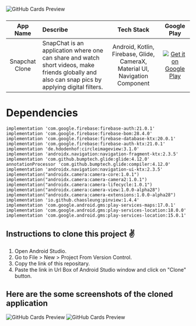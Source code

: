 ![GitHub Cards Preview](https://firebasestorage.googleapis.com/v0/b/snapchat-f2264.appspot.com/o/Title_and_3_Columns%5B1%5D.png?alt=media&token=c6dc3d48-d4b2-48ea-ba29-7e752619f95a)

###  
App Name                   | Describe                  | Tech Stack             | Google Play 
:------------------------: | :------------------------ | :------------------------: | :------------------------: 
Snapchat Clone | SnapChat is an application where one can share and watch short videos, make friends globally and also can snap pics by applying digital filters. | Android, Kotlin, Firebase, Glide, CameraX, Material UI, Navigation Component | [![Get it on Google Play](https://i.imgur.com/T9HnFlW.png)](https://play.google.com/store/apps/details?id=com.angel.snapchat)

# Dependencies

    implementation 'com.google.firebase:firebase-auth:21.0.1'
    implementation 'com.google.firebase:firebase-bom:28.4.0'
    implementation 'com.google.firebase:firebase-database-ktx:20.0.1'
    implementation 'com.google.firebase:firebase-auth-ktx:21.0.1'
    implementation 'de.hdodenhof:circleimageview:3.1.0'
    implementation 'androidx.navigation:navigation-fragment-ktx:2.3.5'
    implementation 'com.github.bumptech.glide:glide:4.12.0'
    annotationProcessor 'com.github.bumptech.glide:compiler:4.12.0'
    implementation 'androidx.navigation:navigation-ui-ktx:2.3.5'
    implementation("androidx.camera:camera-core:1.0.1")
    implementation("androidx.camera:camera-camera2:1.0.1")
    implementation("androidx.camera:camera-lifecycle:1.0.1")
    implementation("androidx.camera:camera-view:1.0.0-alpha28")
    implementation("androidx.camera:camera-extensions:1.0.0-alpha28")
    implementation 'io.github.chaosleung:pinview:1.4.4'
    implementation 'com.google.android.gms:play-services-maps:17.0.1'
    implementation 'com.google.android.gms:play-services-location:18.0.0'
    implementation 'com.google.android.gms:play-services-location:15.0.1'

## Instructions to clone this project ✌
1. Open Android Studio.
2. Go to File > New > Project From Version Control.
3. Copy the link of this repositary.
4. Paste the link in Url Box of Android Studio window and click on "Clone" button.

## Here are the some screenshots of the cloned application

![GitHub Cards Preview](https://firebasestorage.googleapis.com/v0/b/snapchat-f2264.appspot.com/o/Untitled%20design%20(10).png?alt=media&token=7f964f75-90e9-4807-ba4c-92ee1edfea62)
![GitHub Cards Preview](https://firebasestorage.googleapis.com/v0/b/snapchat-f2264.appspot.com/o/Untitled%20design%20(11).png?alt=media&token=b2d77b36-3019-482e-a37e-e25f0d62a45b)
